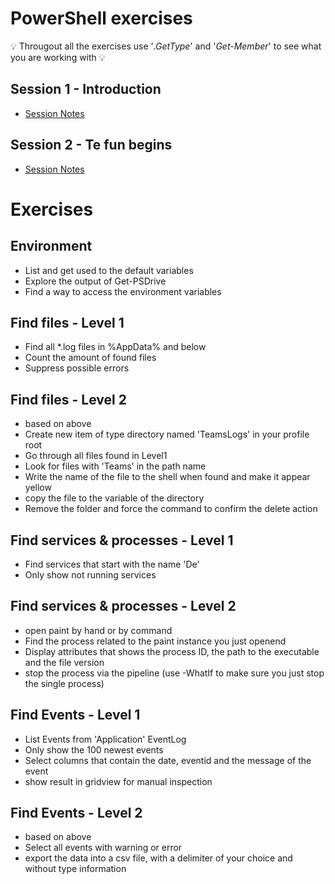 # PowerShell exercises
&#x1F4A1; Througout all the exercises use '*.GetType*' and '*Get-Member*' to see what you are working with &#x1F4A1;

## Session 1 - Introduction
- [Session Notes](https://github.com/psymonious/PoshSessionNotes/blob/master/session1.ps1)

## Session 2 - Te fun begins
- [Session Notes](https://github.com/psymonious/PoshSessionNotes/blob/master/session2.ps1)

# Exercises

## Environment
- List and get used to the default variables
- Explore the output of Get-PSDrive
- Find a way to access the environment variables

## Find files - Level 1
- Find all *.log files in %AppData% and below
- Count the amount of found files
- Suppress possible errors

## Find files - Level 2
- based on above
- Create new item of type directory named 'TeamsLogs' in your profile root
- Go through all files found in Level1
- Look for files with 'Teams' in the path name
- Write the name of the file to the shell when found and make it appear yellow
- copy the file to the variable of the directory
- Remove the folder and force the command to confirm the delete action

## Find services & processes - Level 1
- Find services that start with the name 'De'
- Only show not running services

## Find services & processes - Level 2
- open paint by hand or by command
- Find the process related to the paint instance you just openend
- Display attributes that shows the process ID, the path to the executable and the file version
- stop the process via the pipeline (use -WhatIf to make sure you just stop the single process)

## Find Events - Level 1
- List Events from 'Application' EventLog
- Only show the 100 newest events
- Select columns that contain the date, eventid and the message of the event
- show result in gridview for manual inspection

## Find Events - Level 2
- based on above
- Select all events with warning or error
- export the data into a csv file, with a delimiter of your choice and without type information

